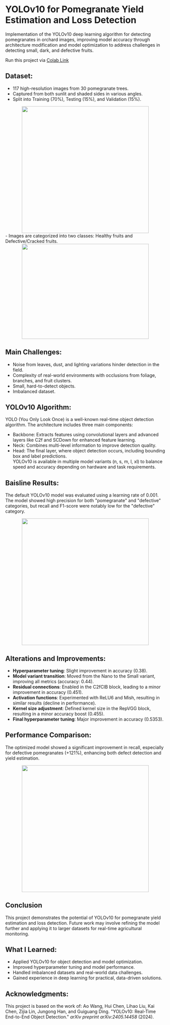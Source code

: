 # YOLOv10 for Pomegranate Yield Estimation and Loss Detection

Implementation of the YOLOv10 deep learning algorithm for detecting pomegranates in orchard images, improving model accuracy through architecture modification and model optimization to address challenges in detecting small, dark, and defective fruits.

Run this project via [Colab Link](https://colab.research.google.com/drive/1DgS6s2LFoq2O4ulE1rSIyUxwzFmrDgIg?usp=sharing#scrollTo=3GGYGMuyCbCl)

## Dataset:
- 117 high-resolution images from 30 pomegranate trees.  
- Captured from both sunlit and shaded sides in various angles.  
- Split into Training (70%), Testing (15%), and Validation (15%). 
<div align="center">
  <img src="https://github.com/user-attachments/assets/32e4e923-49f9-4261-8e7a-da557063f211" width="400"/>
</div>
- Images are categorized into two classes: Healthy fruits and Defective/Cracked fruits.
<div align="center">
  <img src="https://github.com/user-attachments/assets/e1e170cc-28e3-481d-804d-20024b32844c" width="400" height="300"/>
</div>


## Main Challenges:  
- Noise from leaves, dust, and lighting variations hinder detection in the field.  
- Complexity of real-world environments with occlusions from foliage, branches, and fruit clusters.  
- Small, hard-to-detect objects.  
- Imbalanced dataset.

## YOLOv10 Algorithm: 
YOLO (You Only Look Once) is a well-known real-time object detection algorithm. The architecture includes three main components:  
- Backbone: Extracts features using convolutional layers and advanced layers like C2f and SCDown for enhanced feature learning.  
- Neck: Combines multi-level information to improve detection quality.  
- Head: The final layer, where object detection occurs, including bounding box and label predictions.  
YOLOv10 is available in multiple model variants (n, s, m, l, xl) to balance speed and accuracy depending on hardware and task requirements.

## Baisline Results:
The default YOLOv10 model was evaluated using a learning rate of 0.001. 
The model showed high precision for both "pomegranate" and "defective" categories, but recall and F1-score were notably low for the "defective" category.  
<div align="center">
  <img src="https://github.com/user-attachments/assets/0509bdbe-3989-42f4-932d-d582ce383fc6" width="400"/>
</div>

## Alterations and Improvements:
- **Hyperparameter tuning**: Slight improvement in accuracy (0.38).  
- **Model variant transition**: Moved from the Nano to the Small variant, improving all metrics (accuracy: 0.44).  
- **Residual connections**: Enabled in the C2fCIB block, leading to a minor improvement in accuracy (0.451).  
- **Activation functions**: Experimented with ReLU6 and Mish, resulting in similar results (decline in performance).  
- **Kernel size adjustment**: Defined kernel size in the RepVGG block, resulting in a minor accuracy boost (0.455).  
- **Final hyperparameter tuning**: Major improvement in accuracy (0.5353). 

## Performance Comparison:
The optimized model showed a significant improvement in recall, especially for defective pomegranates (+121%), enhancing both defect detection and yield estimation.
<div align="center">
  <img src="https://github.com/user-attachments/assets/78cceff8-a35f-4b77-887b-c725bd4ac85b" width="400"/>
</div>

## Conclusion
This project demonstrates the potential of YOLOv10 for pomegranate yield estimation and loss detection. Future work may involve refining the model further and applying it to larger datasets for real-time agricultural monitoring.

## What I Learned:
- Applied YOLOv10 for object detection and model optimization.
- Improved hyperparameter tuning and model performance.
- Handled imbalanced datasets and real-world data challenges.
- Gained experience in deep learning for practical, data-driven solutions.

## Acknowledgments:
This project is based on the work of:
Ao Wang, Hui Chen, Lihao Liu, Kai Chen, Zijia Lin, Jungong Han, and Guiguang Ding. "YOLOv10: Real-Time End-to-End Object Detection." *arXiv preprint arXiv:2405.14458* (2024).
